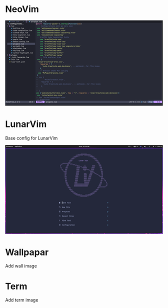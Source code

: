 # NeoVim

![[Nvim Confi]](https://github.com/francosalvucci14/my_dots/blob/main/.assets/Nvim.png)

# LunarVim

Base config for LunarVim

![[Lvim config]](https://github.com/francosalvucci14/my_dots/blob/main/.assets/Lvim.png)

# Wallpapar

Add wall image

# Term

Add term image
